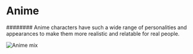 # Anime

######## Anime characters have such a wide range of personalities and appearances to make them more realistic and relatable for real people.


![Anime mix](https://media.moddb.com/cache/images/groups/1/15/14488/thumb_620x2000/29505.1.jpg)
